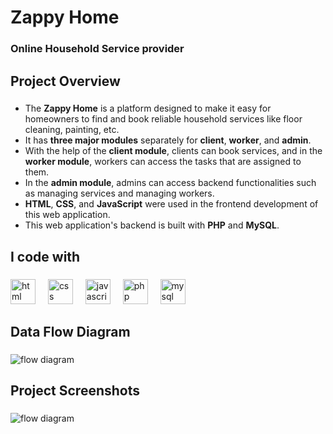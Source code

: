 <h1 align="left">Zappy Home</h1>
<h3 align="left">Online Household Service provider</h3>

<h2 align="left">Project Overview</h2>

###

<p align="left">
  <ul>
    <li>The <b>Zappy Home</b> is a platform designed to make it easy for homeowners to find and book reliable household services like floor cleaning, painting, etc.</li>
    <li>It has <b>three major modules</b> separately for <b>client</b>, <b>worker</b>, and <b>admin</b>.</li>
    <li>With the help of the <b>client module</b>, clients can book services, and in the <b>worker module</b>, workers can access the tasks that are assigned to them.</li>
    <li>In the <b>admin module</b>, admins can access backend functionalities such as managing services and managing workers.</li>
    <li><b>HTML</b>, <b>CSS</b>, and <b>JavaScript</b> were used in the frontend development of this web application.</li>
    <li>This web application's backend is built with <b>PHP</b> and <b>MySQL</b>.</li>
  </ul>
</p>

###

<h2 align="left">I code with</h2>

###

<div align="left">
  <img src="https://cdn.jsdelivr.net/gh/devicons/devicon/icons/html5/html5-original.svg" height="40" alt="html logo"  />
  <img width="12" />
  <img src="https://cdn.jsdelivr.net/gh/devicons/devicon/icons/css3/css3-original.svg" height="40" alt="css logo"  />
  <img width="12" />
  <img src="https://cdn.jsdelivr.net/gh/devicons/devicon/icons/javascript/javascript-original.svg" height="40" alt="javascript logo"  />
  <img width="12" />
  <img src="https://cdn.jsdelivr.net/gh/devicons/devicon/icons/php/php-original.svg" height="40" alt="php logo"  />
  <img width="12" />
  <img src="https://cdn.jsdelivr.net/gh/devicons/devicon/icons/mysql/mysql-original.svg" height="40" alt="mysql logo"  />
</div>

###

<h2 align="left">Data Flow Diagram</h2>

###

<div align="left">
  <img src="https://github.com/HariBalaji96/Zappy-Home/assets/110282557/6a3ed2bd-9c35-4c5a-a52b-cca22ba421ca" alt="flow diagram"  />
</div>

###

<h2 align="left">Project Screenshots</h2>

###

<div align="left">
  <img src="https://github.com/HariBalaji96/Zappy-Home/assets/110282557/6a3ed2bd-9c35-4c5a-a52b-cca22ba421ca" alt="flow diagram"  />
</div>

###

